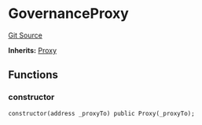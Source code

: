 # GovernanceProxy
[Git Source](https://github.com/TOKnetwork/contracts/blob/155f729fd8db0676297384375468d4d45b8aa44e/contracts/common/governance/GovernanceProxy.sol)

**Inherits:**
[Proxy](/contracts/common/misc/Proxy.sol/contract.Proxy.md)


## Functions
### constructor


```solidity
constructor(address _proxyTo) public Proxy(_proxyTo);
```

